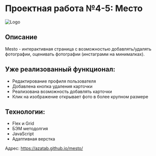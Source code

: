# Проектная работа №4-5: Место

![Logo](https://azatab.github.io/mesto/images/logo-vect.svg)

## Описание

Mesto - интерактивная страница с возможностью добавлять/удалять фотографии, оценивать фотографии (инстаграмм на минималках).

## Уже реализованный функционал:

* Редактирование профиля пользователя
* Добавлена кнопка удаления карточки
* Реализована возможность добавлять карточки
* Клик на изображение открывает фото в более крупном размере

## Технологии:

* Flex и Grid
* БЭМ методолгия
* JavaScript
* Адаптивная верстка

Адрес: https://azatab.github.io/mesto/
